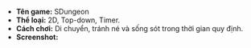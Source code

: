 - **Tên game:** SDungeon
- **Thể loại:** 2D, Top-down, Timer.
- **Cách chơi:** Di chuyển, tránh né và sống sót trong thời gian quy định.
- **Screenshot:**
